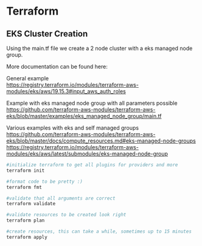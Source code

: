 # Terraform 

## EKS Cluster Creation

Using the main.tf file we create a 2 node cluster with a eks managed node group.

More documentation can be found here:

General example \
https://registry.terraform.io/modules/terraform-aws-modules/eks/aws/19.15.3#input_aws_auth_roles

Example with eks managed node group with all parameters possible\
https://github.com/terraform-aws-modules/terraform-aws-eks/blob/master/examples/eks_managed_node_group/main.tf

Various examples with eks and self managed groups \
https://github.com/terraform-aws-modules/terraform-aws-eks/blob/master/docs/compute_resources.md#eks-managed-node-groups
https://registry.terraform.io/modules/terraform-aws-modules/eks/aws/latest/submodules/eks-managed-node-group

```bash
#initialize terraform to get all plugins for providers and more
terraform init

#format code to be pretty :)
terraform fmt

#validate that all arguments are correct
terraform validate

#validate resources to be created look right
terraform plan

#create resources, this can take a while, sometimes up to 15 minutes
terraform apply
```
